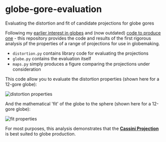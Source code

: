 # globe-gore-evaluation

Evaluating the distortion and fit of candidate projections for globe gores

Following my [earlier interest in globes](https://jonnyhuckblog.wordpress.com/2016/06/29/globemaking-for-beginners/) and (now outdated) [code to produce one](https://github.com/jonnyhuck/GlobeMaker) - this repository provides the code and results of the first rigorous analysis pf the properties of a range of projections for use in globemaking.

* `distortion.py` contains library code for evaluating the projections
* `globe.py` contains the evaluation itself
* `maps.py` simply produces a figure comparing the projections under consideration

This code allow you to evaluate the distortion properties (shown here for a 12-gore globe):

![distortion properties](https://github.com/jonnyhuck/globe-gore-evauation/blob/main/out/12_Gores.png)

And the mathematical 'fit' of the globe to the sphere (shown here for a 12-gore globe):

![fit properties](https://github.com/jonnyhuck/globe-gore-evauation/blob/main/out/12_gore_width.png)

For most purposes, this analysis demonstrates that the [**Cassini Projection**](https://en.wikipedia.org/wiki/Cassini_projection) is best suited to globe production. 